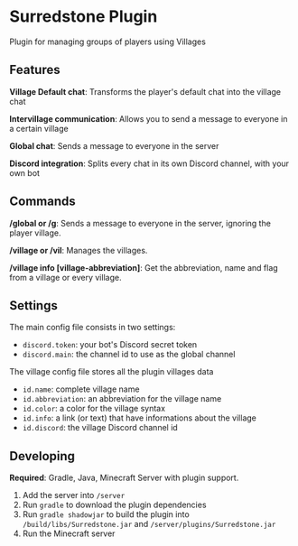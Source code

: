 # Surredstone Plugin
Plugin for managing groups of players using Villages

## Features
**Village Default chat**: Transforms the player's default chat into the village chat

**Intervillage communication**: Allows you to send a message to everyone in a certain village

**Global chat**: Sends a message to everyone in the server

**Discord integration**: Splits every chat in its own Discord channel, with your own bot

## Commands
**/global or /g**: Sends a message to everyone in the server, ignoring the player village.

**/village or /vil**: Manages the villages.

**/village info [village-abbreviation]**: Get the abbreviation, name and flag from a village or every village.

## Settings
The main config file consists in two settings:
- `discord.token`: your bot's Discord secret token
- `discord.main`: the channel id to use as the global channel

The village config file stores all the plugin villages data
- `id.name`: complete village name
- `id.abbreviation`: an abbreviation for the village name
- `id.color`: a color for the village syntax
- `id.info`: a link (or text) that have informations about the village
- `id.discord`: the village Discord channel id

## Developing
**Required**: Gradle, Java, Minecraft Server with plugin support.

1. Add the server into `/server`
2. Run `gradle` to download the plugin dependencies
3. Run `gradle shadowjar` to build the plugin into `/build/libs/Surredstone.jar` and `/server/plugins/Surredstone.jar`
4. Run the Minecraft server
